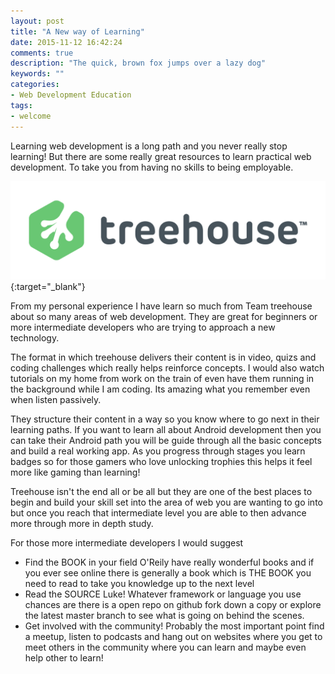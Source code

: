 ```yaml
---
layout: post
title: "A New way of Learning"
date: 2015-11-12 16:42:24
comments: true
description: "The quick, brown fox jumps over a lazy dog"
keywords: ""
categories:
- Web Development Education
tags:
- welcome
---
```


Learning web development is a long path and you never really stop learning! But there are some really great resources to learn practical web development. To take you from having no skills to being employable.

![Treehouse Logo](/assets/images/treehouse_logo.png){:target="_blank"}

From my personal experience I have learn so much from Team treehouse about so many areas of web development. They are great for beginners or more intermediate developers who are trying to approach a new technology.

The format in which treehouse delivers their content is in video, quizs and coding challenges which really helps reinforce concepts. I would also watch tutorials on my home from work on the train of even have them running in the background while I am coding. Its amazing what you remember even when listen passively.

They structure their content in a way so you know where to go next in their learning paths. If you want to learn all about Android development then you can take their Android path you will be guide through all the basic concepts and build a real working app. As you progress through stages you learn badges so for those gamers who love unlocking trophies this helps it feel more like gaming than learning!

Treehouse isn't the end all or be all but they are one of the best places to begin and build your skill set into the area of web you are wanting to go into but once you reach that intermediate level you are able to then advance more through more in depth study.

For those more intermediate developers I would suggest

- Find the BOOK in your field O'Reily have really wonderful books and if you ever see online there is generally a book which is THE BOOK you need to read to take you knowledge up to the next level
- Read the SOURCE Luke! Whatever framework or language you use chances are there is a open repo on github fork down a copy or explore the latest master branch to see what is going on behind the scenes.
- Get involved with the community! Probably the most important point find a meetup, listen to podcasts and hang out on websites where you get to meet others in the community where you can learn and maybe even help other to learn!
